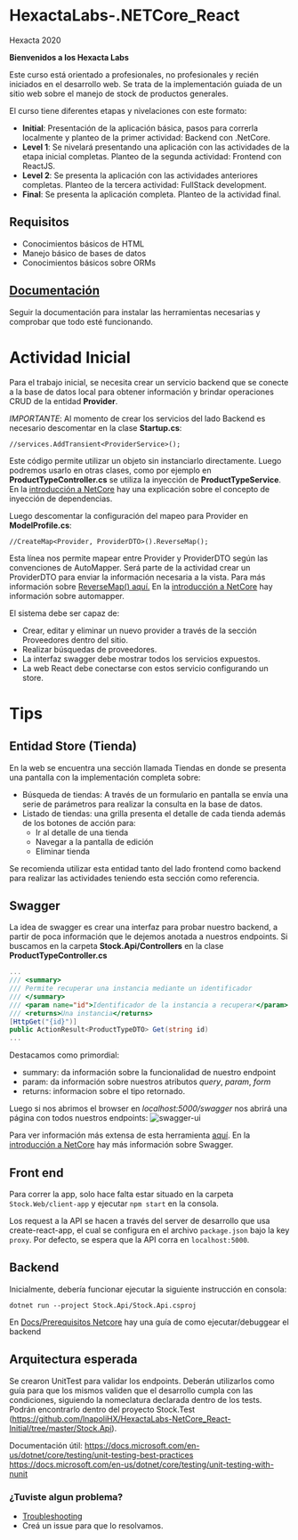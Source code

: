 # HexactaLabs-.NETCore_React

Hexacta 2020

**Bienvenidos a los Hexacta Labs**

Este curso está orientado a profesionales, no profesionales y recién iniciados en el desarrollo web. 
Se trata de la implementación guiada de un sitio web sobre el manejo de stock de productos generales.

El curso tiene diferentes etapas y nivelaciones con este formato:
* __Initial__: Presentación de la aplicación básica, pasos para correrla localmente y planteo de la primer actividad: Backend con .NetCore.
* __Level 1__: Se nivelará presentando una aplicación con las actividades de la etapa inicial completas. Planteo de la segunda actividad: Frontend con ReactJS.
* __Level 2__: Se presenta la aplicación con las actividades anteriores completas. Planteo de la tercera actividad: FullStack development.
* __Final__: Se presenta la aplicación completa. Planteo de la actividad final. 

## Requisitos
* Conocimientos básicos de HTML
* Manejo básico de bases de datos
* Conocimientos básicos sobre ORMs

## [Documentación](./Docs/index.md)
Seguir la documentación para instalar las herramientas necesarias y comprobar que todo esté funcionando.

# Actividad Inicial
Para el trabajo inicial, se necesita crear un servicio backend que se conecte a la base de datos local para obtener información y brindar operaciones CRUD de la entidad __Provider__.

*IMPORTANTE*: Al momento de crear los servicios del lado Backend es necesario descomentar en la clase __Startup.cs__:
```
//services.AddTransient<ProviderService>();
```
Este código permite utilizar un objeto sin instanciarlo directamente. 
Luego podremos usarlo en otras clases, como por ejemplo en __ProductTypeController.cs__ se utiliza la inyección de __ProductTypeService__. En la [introducción a NetCore](./Docs/netcore.md) hay una explicación sobre el concepto de inyección de dependencias.

Luego descomentar la configuración del mapeo para Provider en __ModelProfile.cs__:
```
//CreateMap<Provider, ProviderDTO>().ReverseMap();  
```
Esta línea nos permite mapear entre Provider y ProviderDTO según las convenciones de AutoMapper. 
Será parte de la actividad crear un ProviderDTO para enviar la información necesaria a la vista.
Para más información sobre [ReverseMap() aquí.](https://docs.automapper.org/en/stable/Reverse-Mapping-and-Unflattening.html)
En la [introducción a NetCore](./Docs/netcore.md) hay información sobre automapper.

El sistema debe ser capaz de:
* Crear, editar y eliminar un nuevo provider a través de la sección Proveedores dentro del sitio.
* Realizar búsquedas de proveedores.
* La interfaz swagger debe mostrar todos los servicios expuestos.
* La web React debe conectarse con estos servicio configurando un store.

# Tips
## Entidad Store (Tienda)
En la web se encuentra una sección llamada Tiendas en donde se presenta una pantalla con la implementación completa sobre:
* Búsqueda de tiendas: A través de un formulario en pantalla se envía una serie de parámetros para realizar la consulta en la base de datos.
* Listado de tiendas: una grilla presenta el detalle de cada tienda además de los botones de acción para:
  * Ir al detalle de una tienda
  * Navegar a la pantalla de edición
  * Eliminar tienda

Se recomienda utilizar esta entidad tanto del lado frontend como backend para realizar las actividades teniendo esta sección como referencia.

## Swagger
La idea de swagger es crear una interfaz para probar nuestro backend, a partir de poca información que le dejemos anotada a nuestros endpoints. 
Si buscamos en la carpeta __Stock.Api/Controllers__ en la clase __ProductTypeController.cs__

```csharp
...
/// <summary>
/// Permite recuperar una instancia mediante un identificador
/// </summary>
/// <param name="id">Identificador de la instancia a recuperar</param>
/// <returns>Una instancia</returns>
[HttpGet("{id}")]
public ActionResult<ProductTypeDTO> Get(string id)
...
```
Destacamos como primordial: 
- summary: da información sobre la funcionalidad de nuestro endpoint
- param: da información sobre nuestros atributos *query*, *param*, *form*
- returns: informacion sobre el tipo retornado.

Luego si nos abrimos el browser en *localhost:5000/swagger* nos abrirá una página con todos nuestros endpoints: 
![swagger-ui](./Docs/images/swagger-ui.png)

Para ver información más extensa de esta herramienta [aquí](https://github.com/domaindrivendev/Swashbuckle.AspNetCore).
En la [introducción a NetCore](./Docs/netcore.md) hay más información sobre Swagger.

## Front end

Para correr la app, solo hace falta estar situado en la carpeta `Stock.Web/client-app` y ejecutar `npm start` en la consola.

Los request a la API se hacen a través del server de desarrollo que usa create-react-app, el cual se configura en el archivo
`package.json` bajo la key `proxy`. Por defecto, se espera que la API corra en `localhost:5000`.

## Backend
Inicialmente, debería funcionar ejecutar la siguiente instrucción en consola:

```
dotnet run --project Stock.Api/Stock.Api.csproj
```
En [Docs/Prerequisitos Netcore](./Docs/prerequisitosnetcore.md) hay una guía de como ejecutar/debuggear el backend

## Arquitectura esperada
Se crearon UnitTest para validar los endpoints.
Deberán utilizarlos como guía para que los mismos validen que el desarrollo cumpla con las condiciones, siguiendo la nomeclatura declarada dentro de los tests.
Podrán encontrarlo dentro del proyecto Stock.Test (https://github.com/lnapoliHX/HexactaLabs-NetCore_React-Initial/tree/master/Stock.Api).

Documentación útil:
https://docs.microsoft.com/en-us/dotnet/core/testing/unit-testing-best-practices
https://docs.microsoft.com/en-us/dotnet/core/testing/unit-testing-with-nunit

### ¿Tuviste algun problema? 
- [Troubleshooting](./Docs/troubleshooting.md)
- Creá un issue para que lo resolvamos.

